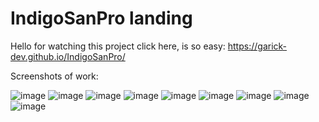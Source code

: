 # IndigoSanPro landing

Hello for watching this project click here, is so easy: https://garick-dev.github.io/IndigoSanPro/

Screenshots of work:

![image](https://user-images.githubusercontent.com/73178499/152049169-3f80b3f3-c7c3-4438-8e87-fb0807f68e6e.png)
![image](https://user-images.githubusercontent.com/73178499/152049237-4072813e-e382-4620-97fc-ed7871467498.png)
![image](https://user-images.githubusercontent.com/73178499/152049269-414d4add-75aa-4a3c-9747-c2fb3a46672e.png)
![image](https://user-images.githubusercontent.com/73178499/152049292-b1d39e4f-d28c-4b53-9c90-9991344f5e09.png)
![image](https://user-images.githubusercontent.com/73178499/152049305-741eb63c-5c01-40e9-b38a-b39c8b22009a.png)
![image](https://user-images.githubusercontent.com/73178499/152049331-a93761d3-a907-4456-9cf2-e6becc497e6e.png)
![image](https://user-images.githubusercontent.com/73178499/152049351-9ef05a97-1bf3-43c6-a4c4-f3430e87f8b2.png)
![image](https://user-images.githubusercontent.com/73178499/152049771-2f77f1f9-0d66-4429-b0a4-4678ebf36075.png)
![image](https://user-images.githubusercontent.com/73178499/152049697-b5df86c8-c162-4c9e-88cc-3d38b695394f.png)

